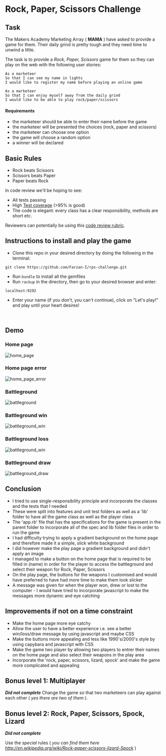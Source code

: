 # Rock, Paper, Scissors Challenge

## Task

The Makers Academy Marketing Array ( **MAMA** ) have asked to provide a game for them. Their daily grind is pretty tough and they need time to unwind a little.

The task is to provide a _Rock, Paper, Scissors_ game for them so they can play on the web with the following user stories:
```
As a marketeer
So that I can see my name in lights
I would like to register my name before playing an online game
```
```
As a marketeer
So that I can enjoy myself away from the daily grind
I would like to be able to play rock/paper/scissors
```

#### Requirements
- the marketeer should be able to enter their name before the game
- the marketeer will be presented the choices (rock, paper and scissors)
- the marketeer can choose one option
- the game will choose a random option
- a winner will be declared

## Basic Rules

* Rock beats Scissors
* Scissors beats Paper
* Paper beats Rock

In code review we'll be hoping to see:

* All tests passing
* High [Test coverage](https://github.com/makersacademy/course/blob/main/pills/test_coverage.md) (>95% is good)
* The code is elegant: every class has a clear responsibility, methods are short etc.

Reviewers can potentially be using this [code review rubric](docs/review.md).

## Instructions to install and play the game

* Clone this repo in your desired directory by doing the following in the terminal: 
```
git clone https://github.com/Farzan-I/rps-challenge.git
```
* Run `bundle` to install all the gemfiles 
* Run `rackup` in the directory, then go to your desired browser and enter:
```
localhost:9292
```
* Enter your name (if you don't, you can't continue), click on "Let's play!" and play until your heart desires!

<br>

## Demo
### Home page
![home_page](public/images/home.png)

### Home page error
![home_page_error](public/images/home_error.png)

### Battleground
![battleground](public/images/battle_ground.png)

### Battleground win
![battleground_win](public/images/battleground_win.png)

### Battleground loss
![battleground_win](public/images/battleground_loss.png)

### Battleground draw
![battleground_draw](public/images/battleground_draw.png)


## Conclusion
* I tried to use single-responsibility principle and incorporate the classes and the tests that I needed
* These were split into features and unit test folders as well as a 'lib' folder to have all the game class as well as the player class
* The 'app.rb' file that has the specifications for the game is present in the parent folder to incorporate all of the spec and lib folder files in order to run the game
* I had difficulty trying to apply a gradient background on the home page and therefore made it a simple, slick white background
* I did however make the play page a gradient background and didn't apply an image
* I managed to make a button on the home page that is required to be filled in (name) in order for the player to access the battleground and select their weapon for Rock, Paper, Scissors
* On the play page, the buttons for the weapons I customised and would have preferred to have had more time to make them look slicker
* A message was given for when the player won, drew or lost to the computer - I would have tried to incorporate javascript to make the messages more dynamic and eye catching

## Improvements if not on a time constraint
* Make the home page more eye catchy
* Allow the user to have a better experience i.e. see a better win/loss/draw message by using javascript and maybe CSS
* Make the buttons more appealing and less like 1990's/2000's style by using capybara and javascript with CSS
* Make the game two player by allowing two players to entrer their names on the home page and also select their weapons in the play area
* Incorporate the 'rock, paper, scissors, lizard, spock' and make the game more complicated and appealing

## Bonus level 1: Multiplayer
**_Did not complete_**
Change the game so that two marketeers can play against each other ( _yes there are two of them_ ).

## Bonus level 2: Rock, Paper, Scissors, Spock, Lizard
**_Did not complete_**

Use the _special_ rules ( _you can find them here http://en.wikipedia.org/wiki/Rock-paper-scissors-lizard-Spock_ )
